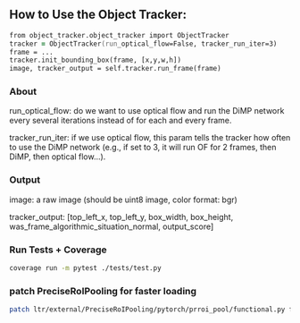 ## How to Use the Object Tracker:
```zsh
from object_tracker.object_tracker import ObjectTracker
tracker = ObjectTracker(run_optical_flow=False, tracker_run_iter=3)
frame = ... 
tracker.init_bounding_box(frame, [x,y,w,h])
image, tracker_output = self.tracker.run_frame(frame)
```
### About
run_optical_flow: do we want to use optical flow and run the DiMP network every several iterations instead of for each and every frame. 

tracker_run_iter: if we use optical flow, this param tells the tracker how often to use the DiMP network (e.g., if set to 3, it will run OF for 2 frames, then DiMP, then optical flow...).

### Output
image: a raw image (should be uint8 image, color format: bgr) 

tracker_output: [top_left_x, top_left_y, box_width, box_height, was_frame_algorithmic_situation_normal, output_score]

### Run Tests + Coverage
```zsh
coverage run -m pytest ./tests/test.py
```

### patch PreciseRoIPooling for faster loading
```zsh
patch ltr/external/PreciseRoIPooling/pytorch/prroi_pool/functional.py faster_import_patch
```
